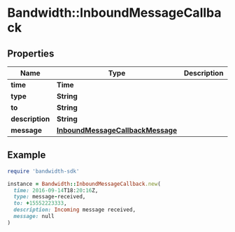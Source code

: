 # Bandwidth::InboundMessageCallback

## Properties

| Name | Type | Description | Notes |
| ---- | ---- | ----------- | ----- |
| **time** | **Time** |  |  |
| **type** | **String** |  |  |
| **to** | **String** |  |  |
| **description** | **String** |  |  |
| **message** | [**InboundMessageCallbackMessage**](InboundMessageCallbackMessage.md) |  |  |

## Example

```ruby
require 'bandwidth-sdk'

instance = Bandwidth::InboundMessageCallback.new(
  time: 2016-09-14T18:20:16Z,
  type: message-received,
  to: +15552223333,
  description: Incoming message received,
  message: null
)
```

